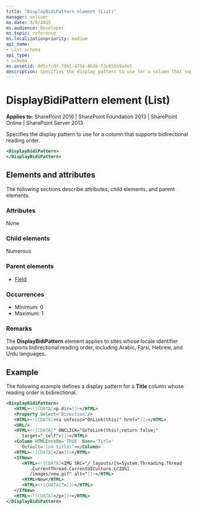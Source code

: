 ```yaml
---
title: "DisplayBidiPattern element (List)"
manager: soliver
ms.date: 3/9/2015
ms.audience: Developer
ms.topic: reference
ms.localizationpriority: medium
api_name:
- List schema
api_type:
- schema
ms.assetid: 0d5cfc8f-f8b1-4754-863b-f3c655b9a4e5
description: Specifies the display pattern to use for a column that supports bidirectional reading order.
---
```


# DisplayBidiPattern element (List)

**Applies to:** SharePoint 2016 | SharePoint Foundation 2013 | SharePoint Online | SharePoint Server 2013

Specifies the display pattern to use for a column that supports bidirectional reading order.

```XML
<DisplayBidiPattern>
</DisplayBidiPattern>
```

## Elements and attributes

The following sections describe attributes, child elements, and parent elements.

### Attributes

None

### Child elements

Numerous

### Parent elements

- [Field](field-element-list.md)

### Occurrences

- Minimum: 0
- Maximum: 1

### Remarks

The **DisplayBidiPattern** element applies to sites whose locale identifier supports bidirectional reading order, including Arabic, Farsi, Hebrew, and Urdu languages.

## Example

The following example defines a display pattern for a **Title** column whose reading order is bidirectional.

```XML
<DisplayBidiPattern>
   <HTML><![CDATA[<p dir=]]></HTML>
   <Property Select="Direction"/>
   <HTML><![CDATA[><a onfocus="OnLink(this)" href="]]></HTML>
   <URL/>
   <HTML><![CDATA[" ONCLICK="GoToLink(this);return false;"
      target="_self">]]></HTML>
   <Column HTMLEncode='TRUE' Name='Title'
      Default='(no title)'></Column>
   <HTML><![CDATA[</a>]]></HTML>
   <IfNew>
      <HTML><![CDATA[<IMG SRC="/_layouts/[%=System.Threading.Thread
         .CurrentThread.CurrentUICulture.LCID%]
         /images/new.gif" alt="]]></HTML>
      <HTML>New</HTML>
      <HTML><![CDATA[">]]></HTML>
   </IfNew>
   <HTML><![CDATA[</p>]]></HTML>
</DisplayBidiPattern>
```

<br/>
